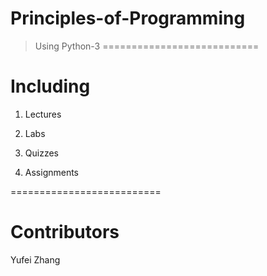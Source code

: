 # Principles-of-Programming
> Using Python-3
===========================

# Including
1) Lectures

2) Labs

3) Quizzes

4) Assignments

==========================
# Contributors
Yufei Zhang
